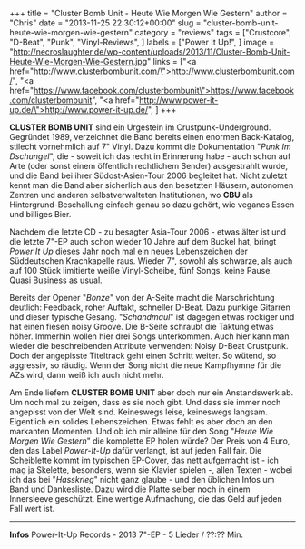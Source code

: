 +++
title = "Cluster Bomb Unit - Heute Wie Morgen Wie Gestern"
author = "Chris"
date = "2013-11-25 22:30:12+00:00"
slug = "cluster-bomb-unit-heute-wie-morgen-wie-gestern"
category = "reviews"
tags = ["Crustcore", "D-Beat", "Punk", "Vinyl-Reviews", ]
labels = ["Power It Up!", ]
image = "http://necroslaughter.de/wp-content/uploads/2013/11/Cluster-Bomb-Unit-Heute-Wie-Morgen-Wie-Gestern.jpg"
links = ["<a href=\"http://www.clusterbombunit.com/\">http://www.clusterbombunit.com/</a>", "<a href=\"https://www.facebook.com/clusterbombunit\">https://www.facebook.com/clusterbombunit</a>", "<a href=\"http://www.power-it-up.de/\">http://www.power-it-up.de/</a>", ]
+++

**CLUSTER BOMB UNIT** sind ein Urgestein im Crustpunk-Underground. Gegründet 1989, verzeichnet die Band bereits einen enormen Back-Katalog, stilecht vornehmlich auf 7" Vinyl. Dazu kommt die Dokumentation "_Punk Im Dschungel_", die - soweit ich das recht in Erinnerung habe - auch schon auf Arte (oder sonst einem öffentlich rechtlichem Sender) ausgestrahlt wurde, und die Band bei ihrer Südost-Asien-Tour 2006 begleitet hat.
Nicht zuletzt kennt man die Band aber sicherlich aus den besetzten Häusern, autonomen Zentren und anderen selbstverwalteten Institutionen, wo **CBU** als Hintergrund-Beschallung einfach genau so dazu gehört, wie veganes Essen und billiges Bier.

Nachdem die letzte CD - zu besagter Asia-Tour 2006 - etwas älter ist und die letzte 7"-EP auch schon wieder 10 Jahre auf dem Buckel hat, bringt _Power It Up_ dieses Jahr noch mal ein neues Lebenszeichen der Süddeutschen Krachkapelle raus. Wieder 7", sowohl als schwarze, als auch auf 100 Stück limitierte weiße Vinyl-Scheibe, fünf Songs, keine Pause. Quasi Business as usual.

Bereits der Opener "_Bonze_" von der A-Seite macht die Marschrichtung deutlich: Feedback, roher Auftakt, schneller D-Beat. Dazu punkige Gitarren und dieser typische Gesang. "_Schandmaul_" ist dagegen etwas rockiger und hat einen fiesen noisy Groove.
Die B-Seite schraubt die Taktung etwas höher. Immerhin wollen hier drei Songs unterkommen. Auch hier kann man wieder die beschreibenden Attribute verwenden: Noisy D-Beat Crustpunk. Doch der angepisste Titeltrack geht einen Schritt weiter. So wütend, so aggressiv, so räudig. Wenn der Song nicht die neue Kampfhymne für die AZs wird, dann weiß ich auch nicht mehr.

Am Ende liefern **CLUSTER BOMB UNIT** aber doch nur ein Anstandswerk ab. Um noch mal zu zeigen, dass es sie noch gibt. Und dass sie immer noch angepisst von der Welt sind. Keineswegs leise, keineswegs langsam. Eigentlich ein solides Lebenszeichen. Etwas fehlt es aber doch an den markanten Momenten. Und ob ich mir alleine für den Song "_Heute Wie Morgen Wie Gestern_" die komplette EP holen würde? Der Preis von 4 Euro, den das Label _Power-It-Up_ dafür verlangt, ist auf jeden Fall fair. Die Scheiblette kommt im typischen EP-Cover, das nett aufgemacht ist - ich mag ja Skelette, besonders, wenn sie Klavier spielen -, allen Texten - wobei ich das bei "_Hasskrieg_" nicht ganz glaube - und den üblichen Infos um Band und Dankesliste. Dazu wird die Platte selber noch in einem Innersleeve geschützt. Eine wertige Aufmachung, die das Geld auf jeden Fall wert ist.



---
**Infos**
Power-It-Up Records - 2013
7"-EP - 5 Lieder / ??:?? Min.

